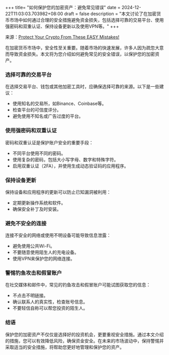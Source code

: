 +++
title= "如何保护您的加密资产：避免常见错误"
date = 2024-12-22T11:03:03.703982+08:00
draft = false
description = "本文讨论了在加密货币市场中如何通过合理的安全措施避免资金损失，包括选择可靠的交易平台、使用强密码和双重认证、保持设备更新以及使用VPN等。"
+++

来源：[Protect Your Crypto From These EASY Mistakes!](https://www.youtube.com/watch?v=4xbwtRshbH0)

在加密货币市场中，安全性至关重要。随着市场的快速发展，许多人因为疏忽大意而导致资金损失。本文将为您介绍如何避免常见的安全错误，以保护您的加密资产。

### 选择可靠的交易平台

在选择交易平台、钱包或其他加密工具时，应确保选择可靠的来源。以下是一些建议：

- 使用知名的交易所，如Binance、Coinbase等。
- 检查平台的可信度评分。
- 避免使用不知名或广告过度的平台。

### 使用强密码和双重认证

密码和双重认证是保护账户安全的重要手段：

- 不同平台使用不同的密码。
- 使用复杂的密码，包括大小写字母、数字和特殊字符。
- 启用双重认证（2FA），并使用生成动态验证码的应用程序。

### 保持设备更新

保持设备和应用程序的更新可以防止已知漏洞被利用：

- 定期更新操作系统和软件。
- 确保安全补丁及时安装。

### 避免不安全的连接

连接不安全的网络或使用不明设备可能导致信息泄露：

- 避免使用公共Wi-Fi。
- 不要随意使用陌生人的充电设备。
- 使用VPN来保护您的网络连接。

### 警惕钓鱼攻击和假冒账户

在社交媒体和邮件中，常见的钓鱼攻击和假冒账户可能试图获取您的信息：

- 不点击不明链接。
- 确认联系人的真实性，检查账号信息。
- 不要轻信自称可以帮您投资的陌生人。

### 结语

保护您的加密资产不仅仅是选择好的投资机会，更要重视安全措施。通过本文介绍的措施，您可以有效降低风险，确保资金安全。在未来的市场波动中，保持警惕并采取适当的安全措施，将帮助您更好地管理和保护您的资产。